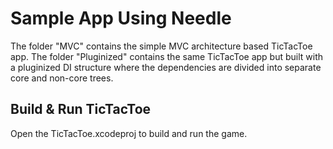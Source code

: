 # Sample App Using Needle

The folder "MVC" contains the simple MVC architecture based TicTacToe app. The folder "Pluginized" contains the same TicTacToe app but built with a pluginized DI structure where the dependencies are divided into separate core and non-core trees.

## Build & Run TicTacToe

Open the TicTacToe.xcodeproj to build and run the game.
